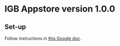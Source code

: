 # IGB Appstore version 1.0.0

## Set-up

Follow instructions in [this Google doc](https://docs.google.com/document/d/1_9C03q6TD5wjLqfVLKsuDsIEQ4-qrS0JhONO5VBOwaA/edit?usp=sharing).
